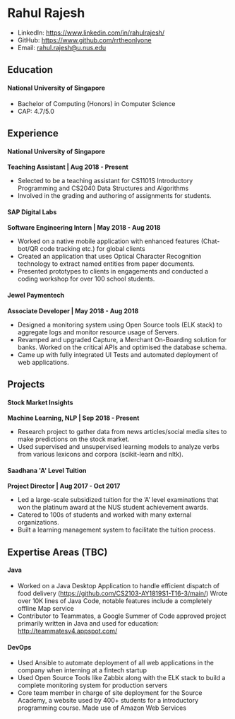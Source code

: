 # Rahul Rajesh
- LinkedIn: https://www.linkedin.com/in/rahulrajesh/
- GitHub: https://www.github.com/rrtheonlyone
- Email: rahul.rajesh@u.nus.edu

## Education
#### National University of Singapore
- Bachelor of Computing (Honors) in Computer Science 
- CAP: 4.7/5.0

## Experience 
#### National University of Singapore
__Teaching Assistant | Aug 2018 - Present__
- Selected to be a teaching assistant for CS1101S Introductory Programming and CS2040 Data Structures and Algorithms
- Involved in the grading and authoring of assignments for students.

#### SAP Digital Labs
__Software Engineering Intern | May 2018 - Aug 2018__
- Worked on a native mobile application with enhanced features (Chat-bot/QR code tracking etc.) for global clients
- Created an application that uses Optical Character Recognition technology to extract named entities from paper documents.
- Presented prototypes to clients in engagements and conducted a coding
workshop for over 100 school students.

#### Jewel Paymentech
__Associate Developer | May 2018 - Aug 2018__
- Designed a monitoring system using Open Source tools (ELK stack) to
aggregate logs and monitor resource usage of Servers.
- Revamped and upgraded Capture, a Merchant On-Boarding solution for banks. Worked on the critical APIs and optimised the database schema.
- Came up with fully integrated UI Tests and automated deployment of web
applications.

## Projects
#### Stock Market Insights
__Machine Learning, NLP | Sep 2018 - Present__
- Research project to gather data from news articles/social media sites to make predictions on the stock market.
- Used supervised and unsupervised learning models to analyze verbs from
various lexicons and corpora (scikit-learn and nltk).

#### Saadhana 'A' Level Tuition
__Project Director | Aug 2017 - Oct 2017__
- Led a large-scale subsidized tuition for the ’A’ level examinations that won the platinum award at the NUS student achievement awards.
- Catered to 100s of students and worked with many external organizations.
- Built a learning management system to facilitate the tuition process.

## Expertise Areas (TBC)
#### Java
- Worked on a Java Desktop Application to handle efficient dispatch of food delivery (https://github.com/CS2103-AY1819S1-T16-3/main/) Wrote over 10K lines of Java Code, notable features include a completely offline Map service
- Contributor to Teammates, a Google Summer of Code approved project primarily written in Java and used for education: http://teammatesv4.appspot.com/

#### DevOps
- Used Ansible to automate deployment of all web applications in the company when interning at a fintech startup
- Used Open Source Tools like Zabbix along with the ELK stack to build a complete monitoring system for production servers
- Core team member in charge of site deployment for the Source Academy, a website used by 400+ students for a introductory programming course. Made use of Amazon Web Services